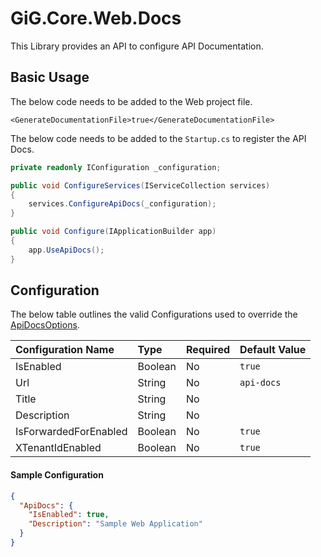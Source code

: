 # GiG.Core.Web.Docs

This Library provides an API to configure API Documentation.

## Basic Usage

The below code needs to be added to the Web project file.

```
<GenerateDocumentationFile>true</GenerateDocumentationFile>
```

The below code needs to be added to the `Startup.cs` to register the API Docs. 

```csharp
private readonly IConfiguration _configuration;

public void ConfigureServices(IServiceCollection services)
{
    services.ConfigureApiDocs(_configuration);
}

public void Configure(IApplicationBuilder app)
{
    app.UseApiDocs();
}
```

## Configuration

The below table outlines the valid Configurations used to override the [ApiDocsOptions](../src/GiG.Core.Web.Docs/Abstractions/ApiDocsOptions.cs).

| Configuration Name    | Type    | Required | Default Value |
|:----------------------|:--------|:---------|:--------------|
| IsEnabled             | Boolean | No       | `true`        |
| Url                   | String  | No       | `api-docs`    |
| Title                 | String  | No       | <null>        |
| Description           | String  | No       | <null>        |
| IsForwardedForEnabled | Boolean | No       | `true`        |
| XTenantIdEnabled      | Boolean | No       | `true`        |

#### Sample Configuration

```json
{
  "ApiDocs": {
    "IsEnabled": true,
    "Description": "Sample Web Application"
  }
}
```

